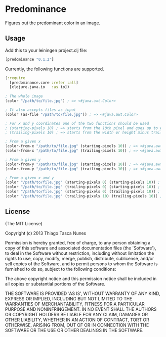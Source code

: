 # Predominance

Figures out the predominant color in an image.

## Usage

Add this to your leiningen project.clj file:

```clojure
[predominance "0.1.2"]
```

Currently, the following functions are supported.

```clojure
(:require
  [predominance.core :refer :all]
  [clojure.java.io   :as io])
  
; The whole image
(color "/path/to/file.jpg") ; => <#java.awt.Color>

; It also accepts files as input
(color (as-file "/path/to/file.jpg")) ; => <#java.awt.Color>

; For x and y coordinates one of the two functions should be used
; (starting-pixels 10) ; => starts from the 10th pixel and goes up to width or height
; (trailing-pixels 10) ; => starts from the width or height minus trailing-pixels and goes up to width or height

; From a given x
(color-from-x "/path/to/file.jpg" (starting-pixels 10)) ; => <#java.awt.Color>
(color-from-x "/path/to/file.jpg" (trailing-pixels 10)) ; => <#java.awt.Color>

; From a given y
(color-from-y "/path/to/file.jpg" (starting-pixels 10)) ; => <#java.awt.Color>
(color-from-y "/path/to/file.jpg" (trailing-pixels 10)) ; => <#java.awt.Color>

; From a given x and y
(color "/path/to/file.jpg" (starting-pixels 0) (starting-pixels 10)) ; => <#java.awt.Color>
(color "/path/to/file.jpg" (trailing-pixels 0) (starting-pixels 10)) ; => <#java.awt.Color>
(color "/path/to/file.jpg" (starting-pixels 0) (trailing-pixels 10)) ; => <#java.awt.Color>
(color "/path/to/file.jpg" (trailing-pixels 10) (trailing-pixels 10)) ; => <#java.awt.Color>
```

## License

(The MIT License)

Copyright (c) 2013 Thiago Tasca Nunes

Permission is hereby granted, free of charge, to any person obtaining a copy of this software and associated documentation files (the 'Software'), to deal in the Software without restriction, including without limitation the rights to use, copy, modify, merge, publish, distribute, sublicense, and/or sell copies of the Software, and to permit persons to whom the Software is furnished to do so, subject to the following conditions:

The above copyright notice and this permission notice shall be included in all copies or substantial portions of the Software.

THE SOFTWARE IS PROVIDED 'AS IS', WITHOUT WARRANTY OF ANY KIND, EXPRESS OR IMPLIED, INCLUDING BUT NOT LIMITED TO THE WARRANTIES OF MERCHANTABILITY, FITNESS FOR A PARTICULAR PURPOSE AND NONINFRINGEMENT. IN NO EVENT SHALL THE AUTHORS OR COPYRIGHT HOLDERS BE LIABLE FOR ANY CLAIM, DAMAGES OR OTHER LIABILITY, WHETHER IN AN ACTION OF CONTRACT, TORT OR OTHERWISE, ARISING FROM, OUT OF OR IN CONNECTION WITH THE SOFTWARE OR THE USE OR OTHER DEALINGS IN THE SOFTWARE.
